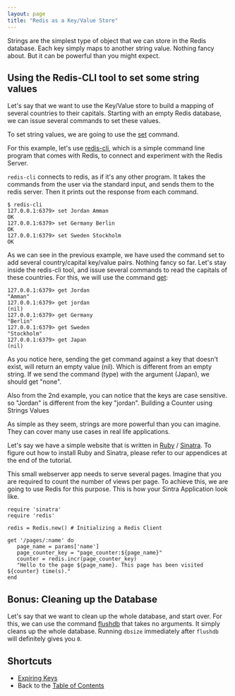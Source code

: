 ```yaml
---
layout: page
title: "Redis as a Key/Value Store"
---
```


Strings are the simplest type of object that we can store in the Redis database. Each key simply
maps to another string value. Nothing fancy about. But it can be powerful than you might expect.

## Using the Redis-CLI tool to set some string values

Let's say that we want to use the Key/Value store to build a mapping of several countries to their capitals. Starting with 
an empty Redis database, we can issue several commands to set these values.

To set string values, we are going to use the [set](https://redis.io/commands/set) command.

For this example, let's use [redis-cli](https://redis.io/topics/rediscli), which is a simple 
command line program that comes with Redis, to connect and experiment with the Redis Server.

`redis-cli` connects to redis, as if it's any other program. It takes the commands 
from the user via the standard input, and sends them to the redis server. Then it prints out the response from each command.

```
$ redis-cli
127.0.0.1:6379> set Jordan Amman
OK
127.0.0.1:6379> set Germany Berlin
OK
127.0.0.1:6379> set Sweden Stockholm
OK
```

As we can see in the previous example, we have used the command set to add several country/capital key/value pairs. Nothing fancy so far. Let's 
stay inside the redis-cli tool, and issue several  commands to read the capitals of these countries. 
For this, we will use the command [get](https://redis.io/commands/get):

```
127.0.0.1:6379> get Jordan
"Amman"
127.0.0.1:6379> get jordan
(nil)
127.0.0.1:6379> get Germany
"Berlin"
127.0.0.1:6379> get Sweden
"Stockholm"
127.0.0.1:6379> get Japan
(nil)
```

As you notice here, sending the get command against a key that doesn't exist, will return an empty value (nil). Which is different from an empty string. If we send the command (type) with the argument (Japan), we should get "none".

Also from the 2nd example, you can notice that the keys are case sensitive. so "Jordan" is different from the key "jordan".
Building a Counter using Strings Values

As simple as they seem, strings are more powerful than you can imagine. They can cover many use cases in real life applications. 

Let's say we have a simple website that is written in [Ruby](https://www.ruby-lang.org/) / [Sinatra](http://sinatrarb.com/). To figure out how to install 
Ruby and Sinatra, please refer to our appendices at the end of the tutorial.

This small webserver app needs to serve several pages. Imagine that you are required to count the number of views per page. To achieve this, we
are going to use Redis for this purpose.
This is how your Sintra Application look like.

```
require 'sinatra'
require 'redis'

redis = Redis.new() # Initializing a Redis Client

get '/pages/:name' do
   page_name = params['name']
   page_counter_key = "page_counter:${page_name}"
   counter = redis.incr(page_counter_key)
   "Hello to the page ${page_name}. This page has been visited ${counter} time(s)."
end
```

## Bonus: Cleaning up the Database

Let's say that we want to clean up the whole database, and start over. For this,
we can use the command [flushdb](https://redis.io/commands/flushdb) that takes no arguments.
It simply cleans up the whole database. Running `dbsize` immediately after `flushdb` will definitely
gives you `0`.

## Shortcuts

- [Expiring Keys](expiring-keys.md)
- Back to the [Table of Contents](../README.md)
